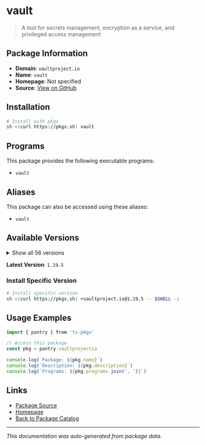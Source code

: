 # vault

> A tool for secrets management, encryption as a service, and privileged access management

## Package Information

- **Domain**: `vaultproject.io`
- **Name**: `vault`
- **Homepage**: Not specified
- **Source**: [View on GitHub](https://github.com/pkgxdev/pantry/tree/main/projects/vaultproject.io/package.yml)

## Installation

```bash
# Install with pkgx
sh <(curl https://pkgx.sh) vault
```

## Programs

This package provides the following executable programs:

- `vault`

## Aliases

This package can also be accessed using these aliases:

- `vault`

## Available Versions

<details>
<summary>Show all 56 versions</summary>

- `1.19.5`, `1.19.4`, `1.19.3`, `1.19.2`, `1.19.1`
- `1.19.0`, `1.18.5`, `1.18.4`, `1.18.3`, `1.18.2`
- `1.18.1`, `1.18.0`, `1.17.6`, `1.17.5`, `1.17.4`
- `1.17.3`, `1.17.2`, `1.17.1`, `1.17.0`, `1.16.3`
- `1.16.2`, `1.16.1`, `1.16.0`, `1.15.6`, `1.15.5`
- `1.15.4`, `1.15.3`, `1.15.2`, `1.15.1`, `1.15.0`
- `1.14.10`, `1.14.9`, `1.14.8`, `1.14.7`, `1.14.6`
- `1.14.5`, `1.14.4`, `1.14.3`, `1.14.2`, `1.14.1`
- `1.14.0`, `1.13.13`, `1.13.12`, `1.13.11`, `1.13.10`
- `1.13.9`, `1.13.8`, `1.13.7`, `1.13.6`, `1.13.5`
- `1.13.4`, `1.13.3`, `1.12.11`, `1.12.10`, `1.12.9`
- `1.12.8`

</details>

**Latest Version**: `1.19.5`

### Install Specific Version

```bash
# Install specific version
sh <(curl https://pkgx.sh) +vaultproject.io@1.19.5 -- $SHELL -i
```

## Usage Examples

```typescript
import { pantry } from 'ts-pkgx'

// Access this package
const pkg = pantry.vaultprojectio

console.log(`Package: ${pkg.name}`)
console.log(`Description: ${pkg.description}`)
console.log(`Programs: ${pkg.programs.join(', ')}`)
```

## Links

- [Package Source](https://github.com/pkgxdev/pantry/tree/main/projects/vaultproject.io/package.yml)
- [Homepage](#)
- [Back to Package Catalog](../package-catalog.md)

---

*This documentation was auto-generated from package data.*
